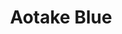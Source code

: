 ---
layout: product
title: "Aotake Blue"
price: "300" 
desc: "Akrilna boja 17mL"
img_path: "/assets/img/A.MIG-0267.webp"
brand: "AMMO"
available: true
special_offer: false
new: false
soon: false
cat: "020000"
subcat: "020100"
subsubcat: "020101"
sifra: "A.MIG-0267"
popular: true
---